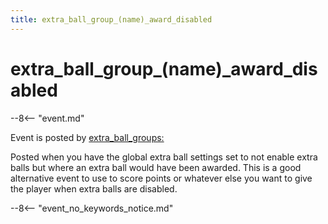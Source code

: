```yaml
---
title: extra_ball_group_(name)_award_disabled
---
```


# extra_ball_group_(name)\_award_disabled


--8<-- "event.md"

Event is posted by [extra_ball_groups:](../config/extra_ball_groups.md)

Posted when you have the global extra ball settings set to not enable
extra balls but where an extra ball would have been awarded. This is a
good alternative event to use to score points or whatever else you want
to give the player when extra balls are disabled.

--8<-- "event_no_keywords_notice.md"
